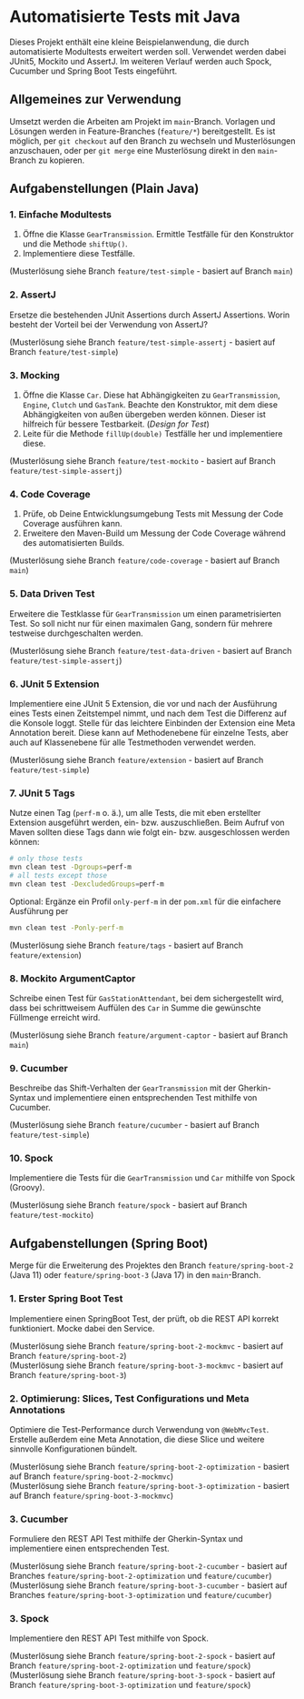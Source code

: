 # Automatisierte Tests mit Java

Dieses Projekt enthält eine kleine Beispielanwendung, die durch automatisierte Modultests 
erweitert werden soll. Verwendet werden dabei JUnit5, Mockito und AssertJ. Im weiteren Verlauf
werden auch Spock, Cucumber und Spring Boot Tests eingeführt.

## Allgemeines zur Verwendung

Umsetzt werden die Arbeiten am Projekt im `main`-Branch. Vorlagen und Lösungen werden in 
Feature-Branches (`feature/*`) bereitgestellt. Es ist möglich, per `git checkout` auf den Branch
zu wechseln und Musterlösungen anzuschauen, oder per `git merge` eine Musterlösung direkt in den
`main`-Branch zu kopieren.

## Aufgabenstellungen (Plain Java)

### 1. Einfache Modultests

1. Öffne die Klasse `GearTransmission`. Ermittle Testfälle für den Konstruktor 
   und die Methode `shiftUp()`.
2. Implementiere diese Testfälle.

(Musterlösung siehe Branch `feature/test-simple` - basiert auf Branch `main`)

### 2. AssertJ

Ersetze die bestehenden JUnit Assertions durch AssertJ Assertions. Worin besteht der Vorteil bei der Verwendung von AssertJ?

(Musterlösung siehe Branch `feature/test-simple-assertj` - basiert auf Branch `feature/test-simple`)

### 3. Mocking

1. Öffne die Klasse `Car`. Diese hat Abhängigkeiten zu `GearTransmission`, `Engine`, 
   `Clutch` und `GasTank`. Beachte den Konstruktor, mit dem diese Abhängigkeiten von 
   außen übergeben werden können. Dieser ist hilfreich für bessere Testbarkeit.
   (*Design for Test*)
2. Leite für die Methode `fillUp(double)` Testfälle her und implementiere diese.

(Musterlösung siehe Branch `feature/test-mockito` - basiert auf Branch `feature/test-simple-assertj`)

### 4. Code Coverage

1. Prüfe, ob Deine Entwicklungsumgebung Tests mit Messung der Code Coverage ausführen kann.
2. Erweitere den Maven-Build um Messung der Code Coverage während des automatisierten Builds.

(Musterlösung siehe Branch `feature/code-coverage` - basiert auf Branch `main`)

### 5. Data Driven Test

Erweitere die Testklasse für `GearTransmission` um einen parametrisierten Test.
So soll nicht nur für einen maximalen Gang, sondern für mehrere testweise durchgeschalten werden.

(Musterlösung siehe Branch `feature/test-data-driven` - basiert auf Branch `feature/test-simple-assertj`)

### 6. JUnit 5 Extension

Implementiere eine JUnit 5 Extension, die vor und nach der Ausführung eines Tests einen
Zeitstempel nimmt, und nach dem Test die Differenz auf die Konsole loggt. Stelle für das leichtere 
Einbinden der Extension eine Meta Annotation bereit. Diese kann auf Methodenebene für einzelne Tests,
aber auch auf Klassenebene für alle Testmethoden verwendet werden.

(Musterlösung siehe Branch `feature/extension` - basiert auf Branch `feature/test-simple`)

### 7. JUnit 5 Tags

Nutze einen Tag (`perf-m` o. ä.), um alle Tests, die mit eben erstellter Extension ausgeführt werden, ein- bzw. auszuschließen.
Beim Aufruf von Maven sollten diese Tags dann wie folgt ein- bzw. ausgeschlossen werden können:

```bash
# only those tests
mvn clean test -Dgroups=perf-m
# all tests except those
mvn clean test -DexcludedGroups=perf-m
```

Optional: Ergänze ein Profil `only-perf-m` in der `pom.xml` für die einfachere Ausführung per 

```bash
mvn clean test -Ponly-perf-m
```

(Musterlösung siehe Branch `feature/tags` - basiert auf Branch `feature/extension`)

### 8. Mockito ArgumentCaptor

Schreibe einen Test für `GasStationAttendant`, bei dem sichergestellt wird, dass bei schrittweisem Auffülen des `Car` in Summe
die gewünschte Füllmenge erreicht wird.

(Musterlösung siehe Branch `feature/argument-captor` - basiert auf Branch `main`)

### 9. Cucumber

Beschreibe das Shift-Verhalten der `GearTransmission` mit der Gherkin-Syntax und implementiere einen entsprechenden Test
mithilfe von Cucumber.

(Musterlösung siehe Branch `feature/cucumber` - basiert auf Branch `feature/test-simple`)

### 10. Spock

Implementiere die Tests für die `GearTransmission` und `Car` mithilfe von Spock (Groovy).

(Musterlösung siehe Branch `feature/spock` - basiert auf Branch `feature/test-mockito`)

## Aufgabenstellungen (Spring Boot)

Merge für die Erweiterung des Projektes den Branch `feature/spring-boot-2` (Java 11) oder `feature/spring-boot-3` (Java 17) in den
`main`-Branch.

### 1. Erster Spring Boot Test

Implementiere einen SpringBoot Test, der prüft, ob die REST API korrekt funktioniert. Mocke dabei den Service.

(Musterlösung siehe Branch `feature/spring-boot-2-mockmvc` - basiert auf Branch `feature/spring-boot-2`)\
(Musterlösung siehe Branch `feature/spring-boot-3-mockmvc` - basiert auf Branch `feature/spring-boot-3`)

### 2. Optimierung: Slices, Test Configurations und Meta Annotations

Optimiere die Test-Performance durch Verwendung von `@WebMvcTest`. Erstelle außerdem eine Meta Annotation,
die diese Slice und weitere sinnvolle Konfigurationen bündelt.

(Musterlösung siehe Branch `feature/spring-boot-2-optimization` - basiert auf Branch `feature/spring-boot-2-mockmvc`)\
(Musterlösung siehe Branch `feature/spring-boot-3-optimization` - basiert auf Branch `feature/spring-boot-3-mockmvc`)

### 3. Cucumber

Formuliere den REST API Test mithilfe der Gherkin-Syntax und implementiere einen entsprechenden Test.

(Musterlösung siehe Branch `feature/spring-boot-2-cucumber` - basiert auf Branches `feature/spring-boot-2-optimization` und `feature/cucumber`)\
(Musterlösung siehe Branch `feature/spring-boot-3-cucumber` - basiert auf Branches `feature/spring-boot-3-optimization` und `feature/cucumber`)

### 3. Spock

Implementiere den REST API Test mithilfe von Spock.

(Musterlösung siehe Branch `feature/spring-boot-2-spock` - basiert auf Branch `feature/spring-boot-2-optimization` und `feature/spock`)\
(Musterlösung siehe Branch `feature/spring-boot-3-spock` - basiert auf Branch `feature/spring-boot-3-optimization` und `feature/spock`)


